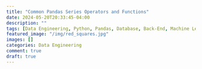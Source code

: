 ```yaml
---
title: "Common Pandas Series Operators and Functions"
date: 2024-05-20T20:33:45-04:00
description: ""
tags: [Data Engineering, Python, Pandas, Database, Back-End, Machine Learning]
featured_image: "/img/red_squares.jpg"
images: []
categories: Data Engineering
comment: true
draft: true
---
```


